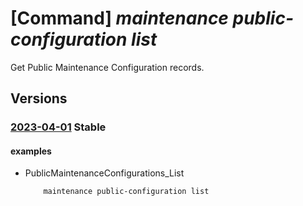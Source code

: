 # [Command] _maintenance public-configuration list_

Get Public Maintenance Configuration records.

## Versions

### [2023-04-01](/Resources/mgmt-plane/L3N1YnNjcmlwdGlvbnMve30vcHJvdmlkZXJzL21pY3Jvc29mdC5tYWludGVuYW5jZS9wdWJsaWNtYWludGVuYW5jZWNvbmZpZ3VyYXRpb25z/2023-04-01.xml) **Stable**

<!-- mgmt-plane /subscriptions/{}/providers/microsoft.maintenance/publicmaintenanceconfigurations 2023-04-01 -->

#### examples

- PublicMaintenanceConfigurations_List
    ```bash
        maintenance public-configuration list
    ```
